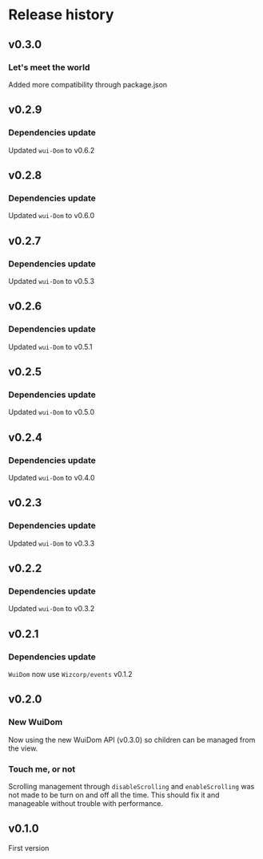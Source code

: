 # Release history

## v0.3.0

### Let's meet the world
Added more compatibility through package.json


## v0.2.9

### Dependencies update
Updated `wui-Dom` to v0.6.2

## v0.2.8

### Dependencies update
Updated `wui-Dom` to v0.6.0

## v0.2.7

### Dependencies update
Updated `wui-Dom` to v0.5.3

## v0.2.6

### Dependencies update
Updated `wui-Dom` to v0.5.1

## v0.2.5

### Dependencies update
Updated `wui-Dom` to v0.5.0

## v0.2.4

### Dependencies update
Updated `wui-Dom` to v0.4.0


## v0.2.3

### Dependencies update
Updated `wui-Dom` to v0.3.3


## v0.2.2

### Dependencies update
Updated `wui-Dom` to v0.3.2

## v0.2.1

### Dependencies update
`WuiDom` now use `Wizcorp/events` v0.1.2

## v0.2.0

### New WuiDom

Now using the new WuiDom API (v0.3.0) so children can be managed from the view.

### Touch me, or not

Scrolling management through `disableScrolling` and `enableScrolling` was not made to be turn on and off all the time.
This should fix it and manageable without trouble with performance.

## v0.1.0

First version
